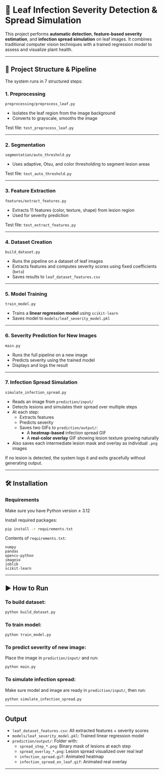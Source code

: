 # 🍃 Leaf Infection Severity Detection & Spread Simulation

This project performs **automatic detection**, **feature-based severity estimation**, and **infection spread simulation** on leaf images. It combines traditional computer vision techniques with a trained regression model to assess and visualize plant health.

---

## 📁 Project Structure & Pipeline

The system runs in 7 structured steps:

###  1. Preprocessing
`preprocessing/preprocess_leaf.py`
- Isolates the leaf region from the image background
- Converts to grayscale, smooths the image

Test file: `test_preprocess_leaf.py`

---

###  2. Segmentation
`segmentation/auto_threshold.py`
- Uses adaptive, Otsu, and color thresholding to segment lesion areas

Test file: `test_auto_threshold.py`

---

###  3. Feature Extraction
`features/extract_features.py`
- Extracts 11 features (color, texture, shape) from lesion region
- Used for severity prediction

Test file: `test_extract_features.py`

---

###  4. Dataset Creation
`build_dataset.py`
- Runs the pipeline on a dataset of leaf images
- Extracts features and computes severity scores using fixed coefficients (`beta`)
- Saves results to `leaf_dataset_features.csv`

---

###  5. Model Training
`train_model.py`
- Trains a **linear regression model** using `scikit-learn`
- Saves model to `models/leaf_severity_model.pkl`

---

###  6. Severity Prediction for New Images
`main.py`
- Runs the full pipeline on a new image
- Predicts severity using the trained model
- Displays and logs the result

---

###  7. Infection Spread Simulation
`simulate_infection_spread.py`
- Reads an image from `prediction/input/`
- Detects lesions and simulates their spread over multiple steps
- At each step:
  - Extracts features
  - Predicts severity
  - Saves two GIFs to `prediction/output/`:
    - A **heatmap-based** infection spread GIF
    - A **real-color overlay** GIF showing lesion texture growing naturally
- Also saves each intermediate lesion mask and overlay as individual `.png` images

If no lesion is detected, the system logs it and exits gracefully without generating output.

---

## 🛠 Installation

###  Requirements

Make sure you have Python version ≥ 3.12

Install required packages:

```bash
pip install -r requirements.txt
```

Contents of `requirements.txt`:
```
numpy
pandas
opencv-python
imageio
joblib
scikit-learn
```

---

## ▶️ How to Run

###  To build dataset:
```bash
python build_dataset.py
```

###  To train model:
```bash
python train_model.py
```

###  To predict severity of new image:
Place the image in `prediction/input/` and run:
```bash
python main.py
```

###  To simulate infection spread:
Make sure model and image are ready in `prediction/input/`, then run:
```bash
python simulate_infection_spread.py
```

---

## Output

- `leaf_dataset_features.csv`: All extracted features + severity scores
- `models/leaf_severity_model.pkl`: Trained linear regression model
- `prediction/output/`: Folder with:
  - `spread_step_*.png`: Binary mask of lesions at each step
  - `spread_overlay_*.png`: Lesion spread visualized over real leaf
  - `infection_spread.gif`: Animated heatmap
  - `infection_spread_on_leaf.gif`: Animated real overlay

---
